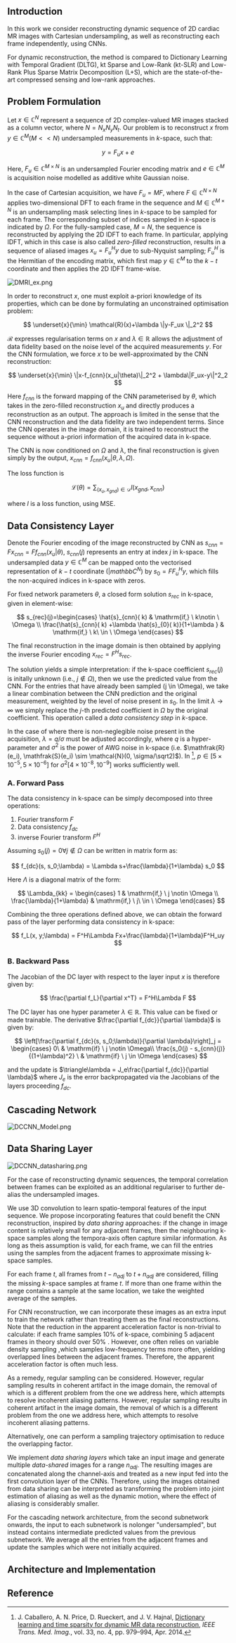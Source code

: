 ## Introduction

In this work we consider reconstructing dynamic sequence of 2D cardiac MR images with Cartesian undersampling, as well as reconstructing each frame independently, using CNNs.

For dynamic reconstruction, the method is compared to Dictionary Learning with Temporal Gradient (DLTG), kt Sparse and Low-Rank (kt-SLR) and Low-Rank Plus Sparse Matrix Decomposition (L+S), which are the state-of-the-art compressed sensing and low-rank approaches.

## Problem Formulation

Let $x \in \mathbb{C}^N$ represent a sequence of 2D complex-valued MR images stacked as a column vector, where $N=N_xN_yN_t$. Our problem is to reconstruct $x$ from $y \in \mathbb{C}^M (M << N)$ undersampled measurements in $k$-space, such that:

$$
y = F_u x+e
$$

Here, $F_u \in \mathbb{C}^{M\times N}$ is an undersampled Fourier encoding matrix and $e\in\mathbb{C}^M$ is acquisition noise modelled as additive white Gaussian noise.

In the case of Cartesian acquisition, we have $F_u = MF$, where $F \in \mathbb{C}^{N\times N}$ applies two-dimensional DFT to each frame in the sequence and $M \in \mathbb{C}^{M\times N}$ is an undersampling mask selecting lines in $k$-space to be sampled for each frame. The corresponding subset of indices sampled in $k$-space is indicated by $\Omega$. For the fully-sampled case, $M=N$, the sequence is reconstructed by applying the 2D IDFT to each frame. In particular, applying IDFT, which in this case is also called *zero-filled* reconstruction, results in a sequence of aliased images $x_u=F^H_u y$ due to sub-Nyquist sampling; $F^H_u$ is the Hermitian of the encoding matrix, which first map $y \in \mathbb{C}^M$ to the $k-t$ coordinate and then applies the 2D IDFT frame-wise.

![DMRI_ex.png](../../_media/DMRI_ex.png)

In order to reconstruct $x$, one must exploit a-priori knowledge of its properties, which can be done by formulating an unconstrained optimisation problem:

$$
\underset{x}{\min} \mathcal{R}(x)+\lambda \|y-F_ux \|_2^2
$$

$\mathcal{R}$ expresses regularisation terms on $x$ and $\lambda \in \mathbb{R}$ allows the adjustment of data fidelity based on the noise level of the acquired measurements $y$. For the CNN formulation, we force $x$ to be well-approximated by the CNN reconstruction:

$$
\underset{x}{\min} \|x-f_{cnn}(x_u|\theta)\|_2^2 + \lambda\|F_ux-y\|^2_2
$$

Here $f_{cnn}$ is the forward mapping of the CNN parameterised by $\theta$, which takes in the zero-filled reconstruction $x_u$ and directly produces a reconstruction as an output. The approach is limited in the sense that the CNN reconstruction and the data fidelity are two independent terms. Since the CNN operates in the image domain, it is trained to reconstruct the sequence without a-priori information of the acquired data in k-space.

The CNN is now conditioned on $\Omega$ and $\lambda$, the final reconstruction is given simply by the output, $x_{cnn} = f_{cnn} (x_u|\theta, \lambda, \Omega)$.

The loss function is 

$$
\mathcal{L}(\theta) = \sum_{(x_u, x_{gnd})\in \mathcal{D}} l(x_{gnd}, x_{cnn})
$$

where $l$ is a loss function, using MSE.

## Data Consistency Layer

Denote the Fourier encoding of the image reconstructed by CNN as $s_{cnn}=Fx_{cnn}=Ff_{cnn}(x_u|\theta)$, $s_{cnn}(j)$ represents an entry at index $j$ in k-space. The undersampled data $y \in \mathbb{C}^M$ can be mapped onto the vectorised representation of $k-t$ coordinate ($|mathbb{C}^N$) by $s_0=FF^H_u y$, which fills the non-acquired indices in k-space with zeros.

For fixed network parameters $\theta$, a closed form solution $s_{rec}$ in k-space, given in element-wise:

$$
s_{rec}(j)=\begin{cases}
\hat{s}_{cnn}( k) & \mathrm{if,} \ k\notin \ \Omega \\
\frac{\hat{s}_{cnn}( k) +\lambda \hat{s}_{0}( k)}{1+\lambda } & \mathrm{if,} \ k\ \in \ \Omega 
\end{cases}
$$

The final reconstruction in the image domain is then obtained by applying the inverse Fourier encoding $x_{rec}=F^Hs_{rec}$. 

The solution yields a simple interpretation: if the k-space coefficient $s_{rec}(j)$ is initally unknown (i.e., $j\notin \Omega$), then we use the predicted value from the CNN. For the entries that have already been sampled (j \in \Omega), we take a linear combination between the CNN prediction and the original measurement, weighted by the level of noise present in $s_0$. In the limit $\lambda \rightarrow \infty$ we simply replace the $j$-th predicted coefficient in $\Omega$ by the original coefficient. This operation called a *data consistency step* in $k$-space.

In the case of where there is non-neglegible noise present in the acquisition, $\lambda = q / \sigma$ must be adjusted accordingly, where $q$ is a hyper-parameter and $\sigma^2$ is the power of AWG noise in k-space (i.e. $\mathfrak{R}(e_i), \mathfrak{S}(e_i) \sim \mathcal{N}(0, \sigma/\sqrt2)$). In [^1], $p\in [5\times 10^{-5}, 5\times 10^{-6}]$ for $\sigma^2[4\times 10^{-8}, 10^{-9}]$ works sufficiently well.

### A. Forward Pass

The data consistency in k-space can be simply decomposed into three operations:
1. Fourier transform $F$
2. Data consistency $f_{dc}$
3. inverse Fourier transform $F^H$

Assuming $s_0(j) = 0 \forall j \notin \Omega$ can be written in matrix form as:

$$
f_{dc}(s, s_0;\lambda) = \Lambda s+\frac{\lambda}{1+\lambda} s_0
$$

Here $\Lambda$ is a diagonal matrix of the form:

$$
\Lambda_{kk} = \begin{cases}
1 & \mathrm{if,} \ j \notin \Omega \\
\frac{\lambda}{1+\lambda} & \mathrm{if,} \ j\ \in \ \Omega 
\end{cases}
$$

Combining the three operations defined above, we can obtain the forward pass of the layer performing data consistency in k-space:

$$
f_L(x, y;\lambda) = F^H\Lambda Fx+\frac{\lambda}{1+\lambda}F^H_uy
$$

### B. Backward Pass

The Jacobian of the DC layer with respect to the layer input $x$ is therefore given by:

$$
\frac{\partial f_L}{\partial x^T} = F^H\Lambda F
$$

The DC layer has one hyper parameter $\lambda \in \mathbb{R}$. This value can be fixed or made trainable. The derivative $\frac{\partial f_{dc}}{\partial \lambda}$ is given by:

$$
\left[\frac{\partial f_{dc}(s, s_0;\lambda)}{\partial \lambda}\right]_j = \begin{cases}
0\ & \mathrm{if} \ j \notin \Omega\\
\frac{s_0(j) - s_{cnn}(j)}{(1+\lambda)^2} \ & \mathrm{if} \ j \in \Omega
\end{cases}
$$

and the update is $\triangle\lambda = J_e\frac{\partial f_{dc}}{\partial \lambda}$ where $J_e$ is the error backpropagated via the Jacobians of the layers proceeding $f_{dc}$.

## Cascading Network

![DCCNN_Model.png](../../_media/DCCNN_Model.png)

## Data Sharing Layer

![DCCNN_datasharing.png](../../_media/DCCNN_datasharing.png)

For the case of reconstructing dynamic sequences, the temporal correlation between frames can be exploited as an additional regulariser to further de-alias the undersampled images.

We use 3D convolution to learn spatio-temporal features of the input sequence. We propose incorporating features that could benefit the CNN reconstruction, inspired by *data sharing* approaches: if the change in image content is relatively small for any adjacent frames, then the neighbouring k-space samples along the tempora-axis often capture similar information. As long as theis assumption is valid, for each frame, we can fill the entries using the samples from the adjacent frames to approximate missing k-space samples.

For each frame $t$, all frames from $t- n_{adj}$ to $t+n_{adj}$ are considered, filling the missing $k$-space samples at frame $t$. If more than one frame within the range contains a sample at the same location, we take the weighted average of the samples. 

For CNN reconstruction, we can incorporate these images as an extra input to train the network rather than treating them as the final reconstructions. Note that the reduction in the apparent acceleration factor is non-trivial to calculate: if each frame samples $10\%$ of k-space, combining $5$ adjacent frames in theory should over $50\%$ . However, one often relies on variable density sampling ,which samples low-frequency terms more often, yielding overlapped lines between the adjacent frames. Therefore, the apparent acceleration factor is often much less.

As a remedy, regular sampling can be considered. However, regular sampling results in coherent artifact in the image domain, the removal of which is a different problem from the one we address here, which attempts to resolve incoherent aliasing patterns. However, regular sampling results in coherent artifact in the image domain, the removal of which is a different problem from the one we address here, which attempts to resolve incoherent aliasing patterns.

Alternatively, one can perform a sampling trajectory optimisation to reduce the overlapping factor.

We implement *data sharing layers* which take an input image and generate multiple *data-shared* images for a range $n_{adj}$. The resulting images are concatenated along the channel-axis and treated as a new input fed into the first convolution layer of the CNNs. Therefore, using the images obtained from data sharing can be interpreted as transforming the problem into joint estimation of aliasing as well as the dynamic motion, where the effect of aliasing is considerably smaller. 

For the cascading network architecture, from the second subnetwork onwards, the input to each subnetwork is nolonger "undersampled", but instead contains intermediate predicted values from the previous subnetwork. We average all the entries from the adjacent frames and update the samples which were not initially acquired.

## Architecture and Implementation







## Reference

[^1]: J. Caballero, A. N. Price, D. Rueckert, and J. V. Hajnal, [Dictionary learning and time sparsity for dynamic MR data reconstruction](https://ieeexplore.ieee.org/document/6716020/), _IEEE Trans. Med. Imag._, vol. 33, no. 4, pp. 979–994, Apr. 2014.

[^2]:      


[^3]:      


[^4]:      





